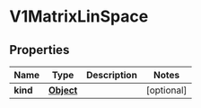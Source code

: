 

# V1MatrixLinSpace

## Properties

Name | Type | Description | Notes
------------ | ------------- | ------------- | -------------
**kind** | [**Object**](.md) |  |  [optional]



